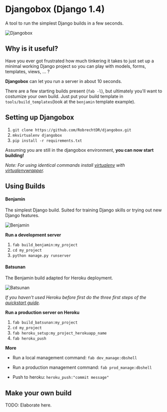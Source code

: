 Djangobox (Django 1.4)
======================
A tool to run the simplest Django builds in a few seconds.

![Djangobox](https://raw.github.com/RobrechtDR/djangobox/master/.misc/djangobox_logo.png)

Why is it useful?
----------------
Have you ever got frustrated how much tinkering it takes to just set up a minimal working Django project so you can play with models, forms, templates, views, ... ?

**Djangobox** can let you run a server in about 10 seconds.

There are a few starting builds present (`fab -l`), but ultimately you'll want to costumize your own build. Just put your build template in `tools/build_templates`(look at the `benjamin` template example). 

Setting up Djangobox
------------------------
1. `git clone https://github.com/RobrechtDR/djangobox.git`
2. `mkvirtualenv djangobox`
3. `pip install -r requirements.txt`

Assuming you are still in the djangobox environment, **you can now start building!**

*Note: For using identical commands install [virtualenv](http://www.virtualenv.org/) with [virtualenvwrapper](http://virtualenvwrapper.readthedocs.org/).*

Using Builds
------------
#### Benjamin

The simplest Django build. Suited for training Django skills or trying out new Django features.

![Benjamin](https://raw.github.com/RobrechtDR/djangobox/master/.misc/benjamin.png)

**Run a development server** 
1. `fab build_benjamin:my_project`  
2. `cd my_project`  
3. `python manage.py runserver`  

#### Batsunan

The Benjamin build adapted for Heroku deployment.

![Batsunan](https://raw.github.com/RobrechtDR/djangobox/master/.misc/batsunan.png)

*If you haven't used Heroku before first do the three first steps of the [quickstart guide](https://devcenter.heroku.com/articles/quickstart).*

**Run a production server on Heroku**
1. `fab build_batsunan:my_project`  
2. `cd my_project`   
3. `fab heroku_setup:my_project_herokuapp_name`  
4. `fab heroku_push`

**More**  
* Run a local management command: `fab dev_manage:dbshell`

* Run a production management command: `fab prod_manage:dbshell`

* Push to heroku: `heroku_push:"commit message"`

Make your own build
-------------------
TODO: Elaborate here.

